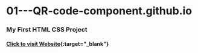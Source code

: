# 01---QR-code-component.github.io

### My First HTML CSS Project

#### [Click  to visit Website](https://brruto.github.io/01---qr-code-component.github.io/){:target="_blank"}
